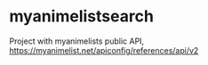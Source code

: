 # myanimelistsearch
Project with myanimelists public API, https://myanimelist.net/apiconfig/references/api/v2
